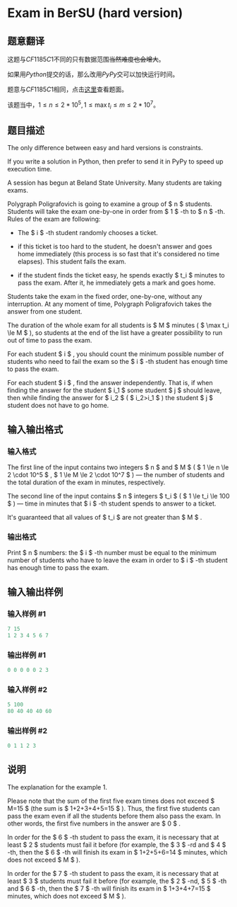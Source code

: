 # Exam in BerSU (hard version)

## 题意翻译

这题与$CF1185C1$不同的只有数据范围~~当然难度也会增大~~。

如果用$Python$提交的话，那么改用$PyPy$交可以加快运行时间。

题意与$CF1185C1$相同，点击[这里](https://www.luogu.org/problem/CF1185C1)查看题面。

该题当中，$1\leqslant n\leqslant 2*10^5,1\leqslant\max t_i\leqslant m\leqslant2*10^7$。

## 题目描述

The only difference between easy and hard versions is constraints.

If you write a solution in Python, then prefer to send it in PyPy to speed up execution time.

A session has begun at Beland State University. Many students are taking exams.

Polygraph Poligrafovich is going to examine a group of $ n $ students. Students will take the exam one-by-one in order from $ 1 $ -th to $ n $ -th. Rules of the exam are following:

- The $ i $ -th student randomly chooses a ticket.

- if this ticket is too hard to the student, he doesn't answer and goes home immediately (this process is so fast that it's considered no time elapses). This student fails the exam.

- if the student finds the ticket easy, he spends exactly $ t_i $ minutes to pass the exam. After it, he immediately gets a mark and goes home.

Students take the exam in the fixed order, one-by-one, without any interruption. At any moment of time, Polygraph Poligrafovich takes the answer from one student.

The duration of the whole exam for all students is $ M $ minutes ( $ \max t_i \le M $ ), so students at the end of the list have a greater possibility to run out of time to pass the exam.

For each student $ i $ , you should count the minimum possible number of students who need to fail the exam so the $ i $ -th student has enough time to pass the exam.

For each student $ i $ , find the answer independently. That is, if when finding the answer for the student $ i_1 $ some student $ j $ should leave, then while finding the answer for $ i_2 $ ( $ i_2>i_1 $ ) the student $ j $ student does not have to go home.

## 输入输出格式

### 输入格式

The first line of the input contains two integers $ n $ and $ M $ ( $ 1 \le n \le 2 \cdot 10^5 $ , $ 1 \le M \le 2 \cdot 10^7 $ ) — the number of students and the total duration of the exam in minutes, respectively.

The second line of the input contains $ n $ integers $ t_i $ ( $ 1 \le t_i \le 100 $ ) — time in minutes that $ i $ -th student spends to answer to a ticket.

It's guaranteed that all values of $ t_i $ are not greater than $ M $ .

### 输出格式

Print $ n $ numbers: the $ i $ -th number must be equal to the minimum number of students who have to leave the exam in order to $ i $ -th student has enough time to pass the exam.

## 输入输出样例

### 输入样例 #1

```cpp
7 15
1 2 3 4 5 6 7

```
### 输出样例 #1

```cpp
0 0 0 0 0 2 3 
```


### 输入样例 #2

```cpp
5 100
80 40 40 40 60

```
### 输出样例 #2

```cpp
0 1 1 2 3 
```


## 说明

The explanation for the example 1.

Please note that the sum of the first five exam times does not exceed $ M=15 $ (the sum is $ 1+2+3+4+5=15 $ ). Thus, the first five students can pass the exam even if all the students before them also pass the exam. In other words, the first five numbers in the answer are $ 0 $ .

In order for the $ 6 $ -th student to pass the exam, it is necessary that at least $ 2 $ students must fail it before (for example, the $ 3 $ -rd and $ 4 $ -th, then the $ 6 $ -th will finish its exam in $ 1+2+5+6=14 $ minutes, which does not exceed $ M $ ).

In order for the $ 7 $ -th student to pass the exam, it is necessary that at least $ 3 $ students must fail it before (for example, the $ 2 $ -nd, $ 5 $ -th and $ 6 $ -th, then the $ 7 $ -th will finish its exam in $ 1+3+4+7=15 $ minutes, which does not exceed $ M $ ).

